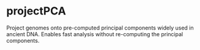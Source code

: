 # projectPCA
Project genomes onto pre-computed principal components widely used in ancient DNA. Enables fast analysis without re-computing the principal components.
